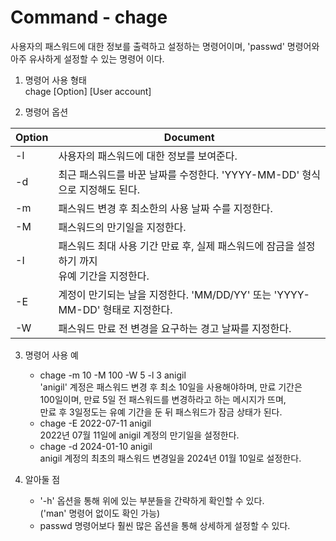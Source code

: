 Command - chage
===============
사용자의 패스워드에 대한 정보를 출력하고 설정하는 명령어이며, 'passwd' 명령어와<br>
아주 유사하게 설정할 수 있는 명령어 이다.<br>

1. 명령어 사용 형태<br>
chage [Option] [User account]

2. 명령어 옵션

| Option | Document |
|--------|----------|
| -l     | 사용자의 패스워드에 대한 정보를 보여준다. |
| -d     | 최근 패스워드를 바꾼 날짜를 수정한다. 'YYYY-MM-DD' 형식으로 지정해도 된다. |
| -m     | 패스워드 변경 후 최소한의 사용 날짜 수를 지정한다. |
| -M     | 패스워드의 만기일을 지정한다. |
| -I     | 패스워드 최대 사용 기간 만료 후, 실제 패스워드에 잠금을 설정하기 까지<br>유예 기간을 지정한다. |
| -E     | 계정이 만기되는 날을 지정한다. 'MM/DD/YY' 또는 'YYYY-MM-DD' 형태로 지정한다. |
| -W     | 패스워드 만료 전 변경을 요구하는 경고 날짜를 지정한다. |

3. 명령어 사용 예<br>
    - chage -m 10 -M 100 -W 5 -l 3 anigil<br>
        'anigil' 계정은 패스워드 변경 후 최소 10일을 사용해야하며, 만료 기간은<br>
        100일이며, 만료 5일 전 패스워드를 변경하라고 하는 메시지가 뜨며, <br>
        만료 후 3일정도는 유예 기간을 둔 뒤 패스워드가 잠금 상태가 된다.
    - chage -E 2022-07-11 anigil<br>
        2022년 07월 11일에 anigil 계정의 만기일을 설정한다.
    - chage -d 2024-01-10 anigil<br>
        anigil 계정의 최초의 패스워드 변경일을 2024년 01월 10일로 설정한다.

4. 알아둘 점<br>
    - '-h' 옵션을 통해 위에 있는 부분들을 간략하게 확인할 수 있다.<br>
        ('man' 명령어 없이도 확인 가능)
    - passwd 명령어보다 훨씬 많은 옵션을 통해 상세하게 설정할 수 있다.